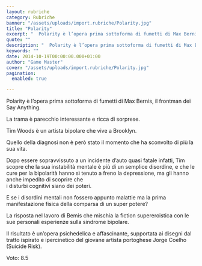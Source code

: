 ```yaml
---
layout: rubriche
category: Rubriche
banner: "/assets/uploads/import.rubriche/Polarity.jpg"
title: "Polarity"
excerpt: "  Polarity è l’opera prima sottoforma di fumetti di Max Bernis, il frontman dei Say Anything. La trama è parecchio interessante e ricca di sorprese. Tim Woods è un artista bipolare che vive a Brooklyn. Quello della diagnosi non è però stato il momento che ha sconvolto di più la sua vita. Dopo essere sopravvissuto [&hellip"
quote: ""
description: "  Polarity è l’opera prima sottoforma di fumetti di Max Bernis, il frontman dei Say Anything. La trama è parecchio interessante e ricca di sorprese. Tim Woods è un artista bipolare che vive a Brooklyn. Quello della diagnosi non è però stato il momento che ha sconvolto di più la sua vita. Dopo essere sopravvissuto [&hellip"
keywords: ""
date: 2014-10-19T00:00:00.000+01:00
author: "Game Master"
cover: "/assets/uploads/import.rubriche/Polarity.jpg"
pagination:
  enabled: true

---
```


[](https://hotmc.com/wp-content/uploads/2014/10/Polarity.jpg)

Polarity è l’opera prima sottoforma di fumetti di Max Bernis, il frontman dei Say Anything.

La trama è parecchio interessante e ricca di sorprese.

Tim Woods è un artista bipolare che vive a Brooklyn.

Quello della diagnosi non è però stato il momento che ha sconvolto di più la sua vita.

Dopo essere sopravvissuto a un incidente d’auto quasi fatale infatti, Tim scopre che la sua instabilità mentale è più di un semplice disordine, e che le cure per la bipolarità hanno sì tenuto a freno la depressione, ma gli hanno anche impedito di scoprire che  
i disturbi cognitivi siano dei poteri.

E se i disordini mentali non fossero appunto malattie ma la prima manifestazione fisica della comparsa di un super potere?

La risposta nel lavoro di Bemis che mischia la fiction supereroistica con le sue personali esperienze sulla sindrome bipolare.

Il risultato è un’opera psichedelica e affascinante, supportata ai disegni dal tratto ispirato e ipercinetico del giovane artista portoghese Jorge Coelho (Suicide Risk).

Voto: 8.5